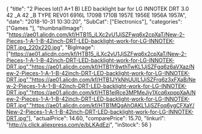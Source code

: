 {
	"title": "2 Pieces lot(1 A+1 B) LED backlight bar for LG INNOTEK DRT 3.0 42 _A 42 _B TYPE REV01 6916L 1709B 1710B 1957E 1956E 1956A 1957A",
	"date": "2018-10-31 10:30:20",
	"SubCat": ["Electronics"],
	"categories": ["Games "],
	"thumbnailImage": "https://ae01.alicdn.com/kf/HTB15_iLXc2vU1JjSZFwq6x2cpXaT/New-2-Pieces-1-A-1-B-42inch-DRT-LED-backlight-work-for-LG-INNOTEK-DRT.jpg_220x220.jpg",
	"BigImage": ["https://ae01.alicdn.com/kf/HTB15_iLXc2vU1JjSZFwq6x2cpXaT/New-2-Pieces-1-A-1-B-42inch-DRT-LED-backlight-work-for-LG-INNOTEK-DRT.jpg","https://ae01.alicdn.com/kf/HTB1Y8wthTwKL1JjSZFgq6z6aVXaz/New-2-Pieces-1-A-1-B-42inch-DRT-LED-backlight-work-for-LG-INNOTEK-DRT.jpg","https://ae01.alicdn.com/kf/HTB1JYkNhUUIL1JjSZFrq6z3xFXaB/New-2-Pieces-1-A-1-B-42inch-DRT-LED-backlight-work-for-LG-INNOTEK-DRT.jpg","https://ae01.alicdn.com/kf/HTB1eIRce3MPMeJjy1Xcq6xpppXaA/New-2-Pieces-1-A-1-B-42inch-DRT-LED-backlight-work-for-LG-INNOTEK-DRT.jpg","https://ae01.alicdn.com/kf/HTB1MQgAhOAKL1JjSZFoq6ygCFXaY/New-2-Pieces-1-A-1-B-42inch-DRT-LED-backlight-work-for-LG-INNOTEK-DRT.jpg"],
	"actualPrice": 14.60,
	"comparePrice": 15.70,
	"linkurl": "http://s.click.aliexpress.com/e/bLKAdEzi",
	"inStock": 56
}
